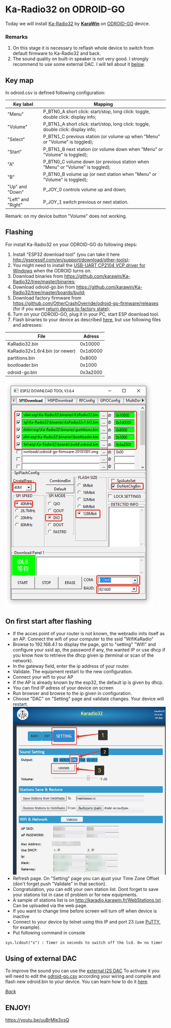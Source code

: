 # Ka-Radio32 on ODROID-GO

Today we will install [Ka-Radio32](https://github.com/karawin/Ka-Radio32) by [**KaraWin**](https://github.com/karawin) on [ODROID-GO](https://www.hardkernel.com/shop/odroid-go/) device.

### Remarks
1. On this stage it is necessary to reflash whole device to switch from default firmware to Ka-Radio32 and back.
2. The sound quality on built-in speaker is not very good. I strongly recommend to use some external DAC. I will tell about it [below](https://github.com/pepelnyy/Ka-Radio32-on-ODROID-GO/blob/master/README.md#using-of-external-dac).

## Key map

In odroid.csv is defined following configuration:

Key label    | Mapping
-------------|----------------------------------------------------------------------------------
"Menu"       | P_BTN0_A short click: start/stop, long click: toggle, double click: display info;
"Volume"     | P_BTN1_A short click: start/stop, long click: toggle, double click: display info;
"Select"     | P_BTN1_C previous station (or volume up when "Menu" or "Volume" is toggled);
"Start"      | P_BTN1_B next station (or volume down when "Menu" or "Volume" is toggled);
"A"          | P_BTN0_C volume down (or previous station when "Menu" or "Volume" is toggled);
"B"          | P_BTN0_B volume up (or next station when "Menu" or "Volume" is toggled);
"Up" and "Down" | P_JOY_0 controls volume up and down;
"Left" and "Right" | P_JOY_1 switch previous or next station.

Remark: on my device button "Volume" does not working.

## Flashing

For install Ka-Radio32 on your ODROID-GO do following steps:
1. Install "ESP32 download tool" (you can take it here <http://espressif.com/en/support/download/other-tools>);
2. You might need to install the [USB-UART CP2104 VCP driver for Windows](https://www.silabs.com/products/development-tools/software/usb-to-uart-bridge-vcp-drivers) when the ODROID turns on.
3. Download binaries from <https://github.com/karawin/Ka-Radio32/tree/master/binaries>;
4. Download odroid-go.bin from <https://github.com/karawin/Ka-Radio32/tree/master/boards/build>;
5. Download factory firmware from <https://github.com/OtherCrashOverride/odroid-go-firmware/releases> (for if you want [return device to factory state](https://wiki.odroid.com/odroid_go/firmware_update));
6. Turn on your ODROID-GO, plug it in your PC, start ESP download tool.
7. Flash binaries to your device as described [here](https://wiki.odroid.com/odroid_go/firmware_update), but use following files and adresses:

File                           | Adress
-------------------------------|---------
KaRadio32.bin                  | 0x10000
KaRadio32v1.6r4.bin (or newer) | 0x1d0000
partitions.bin                 | 0x8000
bootloader.bin                 | 0x1000
odroid-go.bin                  | 0x3a2000

![Screenshoot of download tool](https://github.com/pepelnyy/Ka-Radio32-on-ODROID-GO/raw/master/Images/Screenshot%20of%20ESP32%20DOWNLOAD%20TOOL.png)

## On first start after flashing

- If the acces point of your router is not known, the webradio inits itself as an AP. Connect the wifi of your computer to the ssid "WifiKaRadio"  
- Browse to 192.168.4.1 to display the page, got to "setting" "Wifi" and configure your ssid ap, the password if any, the wanted IP or use dhcp if you know how to retrieve the dhcp given ip (terminal or scan of the network).
- In the gateway field, enter the ip address of your router.
- Validate. The equipment restart to the new configuration.
- Connect your wifi to your AP
- If the AP is already known by the esp32, the default ip is given by dhcp.
- You can find IP adress of your device on screen
- Run browser and browse to the ip given in configuration.
- Choose "DAC" on "Setting" page and validate changes. Your device will restart.
![Screenshot of "Setting"](https://github.com/pepelnyy/Ka-Radio32-on-ODROID-GO/raw/master/Images/WebPage.png)
- Refresh page. On "Setting" page you can ajust your Time Zone Offset (don't forget push "Validate" in that section).
- Congratulation, you can edit your own station list. Dont forget to save your stations list in case of problem or for new equipments.
- A sample of stations list is on http://karadio.karawin.fr/WebStations.txt . Can be uploaded via the web page.
- If you want to change time before screen will turn off when device is inactive
- Connect to your device by telnet using this IP and port 23 (use [PuTTY](https://www.chiark.greenend.org.uk/~sgtatham/putty/latest.html), for example).
- Put following command in console

```
sys.lcdout("x")	: Timer in seconds to switch off the lcd. 0= no timer
```

## Using of external DAC

To improve the sound you can use the [external I2S DAC](https://forum.odroid.com/viewtopic.php?f=158&t=31853#p231211)
To activate it you will need to edit the [odroid-go.csv](https://github.com/karawin/Ka-Radio32/tree/master/boards) according your wiring and compile and flash new odroid.bin to your device. You can learn how to do it [here](https://github.com/karawin/Ka-Radio32/blob/master/HardwareConfig.md#hardware-configuration-partition).

[_Back_](https://github.com/pepelnyy/Ka-Radio32-on-ODROID-GO/blob/master/README.md#remarks)

## ENJOY!

https://youtu.be/uuBrMle3xsQ
